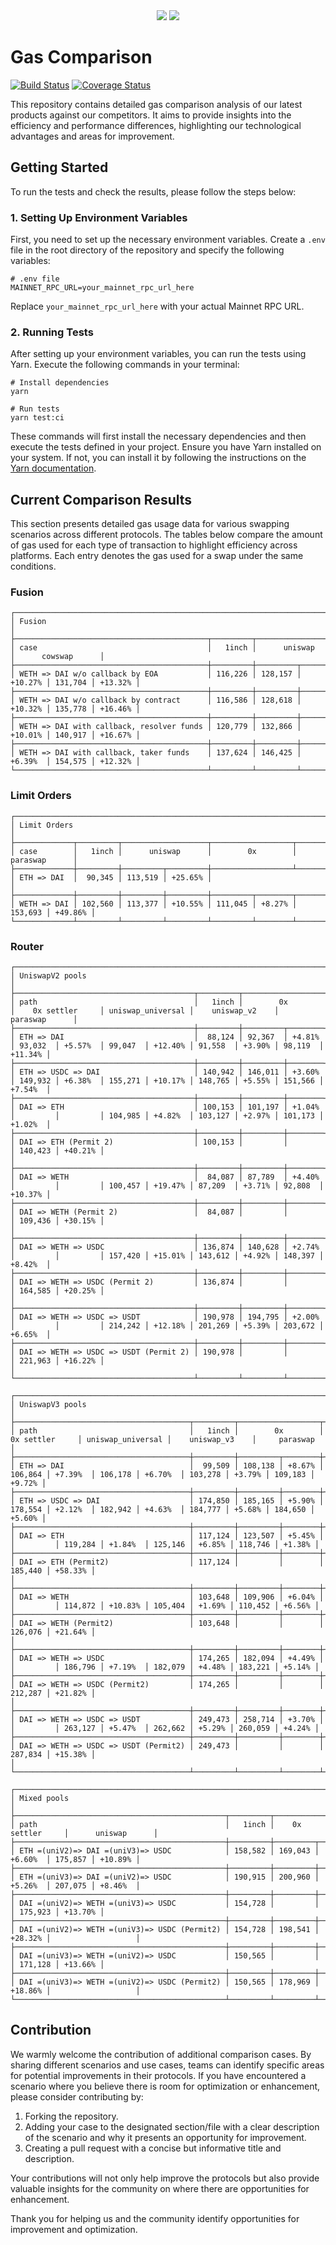 <div align="center">
    <img src="https://github.com/1inch/gas-comparison/blob/master/.github/1inch_github_w.svg#gh-light-mode-only">
    <img src="https://github.com/1inch/gas-comparison/blob/master/.github/1inch_github_b.svg#gh-dark-mode-only">
</div>

# Gas Comparison

[![Build Status](https://github.com/1inch/gas-comparison/workflows/CI/badge.svg)](https://github.com/1inch/gas-comparison/actions)
[![Coverage Status](https://codecov.io/gh/1inch/gas-comparison/graph/badge.svg?token=8VSYYAY3J1)](https://codecov.io/gh/1inch/gas-comparison)

This repository contains detailed gas comparison analysis of our latest products against our competitors. It aims to provide insights into the efficiency and performance differences, highlighting our technological advantages and areas for improvement.

## Getting Started
To run the tests and check the results, please follow the steps below:

### 1. Setting Up Environment Variables
First, you need to set up the necessary environment variables. Create a `.env` file in the root directory of the repository and specify the following variables:

```
# .env file
MAINNET_RPC_URL=your_mainnet_rpc_url_here
```

Replace `your_mainnet_rpc_url_here` with your actual Mainnet RPC URL.

### 2. Running Tests
After setting up your environment variables, you can run the tests using Yarn. Execute the following commands in your terminal:

```
# Install dependencies
yarn

# Run tests
yarn test:ci
```

These commands will first install the necessary dependencies and then execute the tests defined in your project. Ensure you have Yarn installed on your system. If not, you can install it by following the instructions on the [Yarn documentation](https://classic.yarnpkg.com/en/docs/install).

## Current Comparison Results

This section presents detailed gas usage data for various swapping scenarios across different protocols. The tables below compare the amount of gas used for each type of transaction to highlight efficiency across platforms. Each entry denotes the gas used for a swap under the same conditions.

### Fusion
```
┌─────────────────────────────────────────────────────────────────────────────────────────────┐
│ Fusion                                                                                      │
├───────────────────────────────────────────┬─────────┬───────────────────┬───────────────────┤
│ case                                      │   1inch │      uniswap      │      cowswap      │
├───────────────────────────────────────────┼─────────┼─────────┬─────────┼─────────┬─────────┤
│ WETH => DAI w/o callback by EOA           │ 116,226 │ 128,157 │ +10.27% │ 131,704 │ +13.32% │
├───────────────────────────────────────────┼─────────┼─────────┼─────────┼─────────┼─────────┤
│ WETH => DAI w/o callback by contract      │ 116,586 │ 128,618 │ +10.32% │ 135,778 │ +16.46% │
├───────────────────────────────────────────┼─────────┼─────────┼─────────┼─────────┼─────────┤
│ WETH => DAI with callback, resolver funds │ 120,779 │ 132,866 │ +10.01% │ 140,917 │ +16.67% │
├───────────────────────────────────────────┼─────────┼─────────┼─────────┼─────────┼─────────┤
│ WETH => DAI with callback, taker funds    │ 137,624 │ 146,425 │ +6.39%  │ 154,575 │ +12.32% │
└───────────────────────────────────────────┴─────────┴─────────┴─────────┴─────────┴─────────┘
```

### Limit Orders
```
┌──────────────────────────────────────────────────────────────────────────────────┐
│ Limit Orders                                                                     │
├─────────────┬─────────┬───────────────────┬──────────────────┬───────────────────┤
│ case        │   1inch │      uniswap      │        0x        │     paraswap      │
├─────────────┼─────────┼─────────┬─────────┼──────────────────┴───────────────────┤
│ ETH => DAI  │  90,345 │ 113,519 │ +25.65% │                                      │
├─────────────┼─────────┼─────────┼─────────┼─────────┬────────┬─────────┬─────────┤
│ WETH => DAI │ 102,560 │ 113,377 │ +10.55% │ 111,045 │ +8.27% │ 153,693 │ +49.86% │
└─────────────┴─────────┴─────────┴─────────┴─────────┴────────┴─────────┴─────────┘
```

### Router
```
┌────────────────────────────────────────────────────────────────────────────────────────────────────────────────────────────────────────────────────┐
│ UniswapV2 pools                                                                                                                                    │
├────────────────────────────────────────┬─────────┬──────────────────┬───────────────────┬───────────────────┬──────────────────┬───────────────────┤
│ path                                   │   1inch │        0x        │    0x settler     │ uniswap_universal │    uniswap_v2    │     paraswap      │
├────────────────────────────────────────┼─────────┼─────────┬────────┼─────────┬─────────┼─────────┬─────────┼─────────┬────────┼─────────┬─────────┤
│ ETH => DAI                             │  88,124 │ 92,367  │ +4.81% │ 93,032  │ +5.57%  │ 99,047  │ +12.40% │ 91,558  │ +3.90% │ 98,119  │ +11.34% │
├────────────────────────────────────────┼─────────┼─────────┼────────┼─────────┼─────────┼─────────┼─────────┼─────────┼────────┼─────────┼─────────┤
│ ETH => USDC => DAI                     │ 140,942 │ 146,011 │ +3.60% │ 149,932 │ +6.38%  │ 155,271 │ +10.17% │ 148,765 │ +5.55% │ 151,566 │ +7.54%  │
├────────────────────────────────────────┼─────────┼─────────┼────────┼─────────┼─────────┼─────────┼─────────┼─────────┼────────┼─────────┼─────────┤
│ DAI => ETH                             │ 100,153 │ 101,197 │ +1.04% │         │         │ 104,985 │ +4.82%  │ 103,127 │ +2.97% │ 101,173 │ +1.02%  │
├────────────────────────────────────────┼─────────┼─────────┼────────┼─────────┼─────────┼─────────┴─────────┴─────────┴────────┴─────────┴─────────┤
│ DAI => ETH (Permit 2)                  │ 100,153 │         │        │ 140,423 │ +40.21% │                                                          │
├────────────────────────────────────────┼─────────┼─────────┼────────┼─────────┼─────────┼─────────┬─────────┬─────────┬────────┬─────────┬─────────┤
│ DAI => WETH                            │  84,087 │ 87,789  │ +4.40% │         │         │ 100,457 │ +19.47% │ 87,209  │ +3.71% │ 92,808  │ +10.37% │
├────────────────────────────────────────┼─────────┼─────────┼────────┼─────────┼─────────┼─────────┴─────────┴─────────┴────────┴─────────┴─────────┤
│ DAI => WETH (Permit 2)                 │  84,087 │         │        │ 109,436 │ +30.15% │                                                          │
├────────────────────────────────────────┼─────────┼─────────┼────────┼─────────┼─────────┼─────────┬─────────┬─────────┬────────┬─────────┬─────────┤
│ DAI => WETH => USDC                    │ 136,874 │ 140,628 │ +2.74% │         │         │ 157,420 │ +15.01% │ 143,612 │ +4.92% │ 148,397 │ +8.42%  │
├────────────────────────────────────────┼─────────┼─────────┼────────┼─────────┼─────────┼─────────┴─────────┴─────────┴────────┴─────────┴─────────┤
│ DAI => WETH => USDC (Permit 2)         │ 136,874 │         │        │ 164,585 │ +20.25% │                                                          │
├────────────────────────────────────────┼─────────┼─────────┼────────┼─────────┼─────────┼─────────┬─────────┬─────────┬────────┬─────────┬─────────┤
│ DAI => WETH => USDC => USDT            │ 190,978 │ 194,795 │ +2.00% │         │         │ 214,242 │ +12.18% │ 201,269 │ +5.39% │ 203,672 │ +6.65%  │
├────────────────────────────────────────┼─────────┼─────────┼────────┼─────────┼─────────┼─────────┴─────────┴─────────┴────────┴─────────┴─────────┤
│ DAI => WETH => USDC => USDT (Permit 2) │ 190,978 │         │        │ 221,963 │ +16.22% │                                                          │
└────────────────────────────────────────┴─────────┴─────────┴────────┴─────────┴─────────┴──────────────────────────────────────────────────────────┘
```
```
┌──────────────────────────────────────────────────────────────────────────────────────────────────────────────────────────────────────────────────┐
│ UniswapV3 pools                                                                                                                                  │
├───────────────────────────────────────┬─────────┬──────────────────┬───────────────────┬───────────────────┬──────────────────┬──────────────────┤
│ path                                  │   1inch │        0x        │    0x settler     │ uniswap_universal │    uniswap_v3    │     paraswap     │
├───────────────────────────────────────┼─────────┼─────────┬────────┼─────────┬──────────────┼─────────┬─────────┼─────────┬────────┼─────────┬────────┤
│ ETH => DAI                            │  99,509 │ 108,138 │ +8.67% │ 106,864 │ +7.39%  │ 106,178 │ +6.70%  │ 103,278 │ +3.79% │ 109,183 │ +9.72% │
├───────────────────────────────────────┼─────────┼─────────┼────────┼─────────┼─────────┼─────────┼─────────┼─────────┼────────┼─────────┼────────┤
│ ETH => USDC => DAI                    │ 174,850 │ 185,165 │ +5.90% │ 178,554 │ +2.12%  │ 182,942 │ +4.63%  │ 184,777 │ +5.68% │ 184,650 │ +5.60% │
├───────────────────────────────────────┼─────────┼─────────┼────────┼─────────┼────┼─────────┼─────────┼─────────┼────────┼─────────┼────────┤
│ DAI => ETH                            │ 117,124 │ 123,507 │ +5.45% │         │         │ 119,284 │ +1.84%  │ 125,146 │ +6.85% │ 118,746 │ +1.38% │
├───────────────────────────────────────┼─────────┼─────────┼────────┼─────────┼─────────┼─────────┴─────────┴─────────┴────────┴─────────┴────────┤
│ DAI => ETH (Permit2)                  │ 117,124 │         │        │ 185,440 │ +58.33% │                                                         │
├───────────────────────────────────────┼─────────┼─────────┼────────┼─────────┼─────────┼─────────┬─────────┬─────────┬────────┬─────────┬────────┤
│ DAI => WETH                           │ 103,648 │ 109,906 │ +6.04% │         │         │ 114,872 │ +10.83% │ 105,404 │ +1.69% │ 110,452 │ +6.56% │
├───────────────────────────────────────┼─────────┼─────────┼────────┼─────────┼─────────┼─────────┴─────────┴─────────┴────────┴─────────┴────────┤
│ DAI => WETH (Permit2)                 │ 103,648 │         │        │ 126,076 │ +21.64% │                                                         │
├───────────────────────────────────────┼─────────┼─────────┼────────┼─────────┼─────────┼─────────┬─────────┬─────────┬────────┬─────────┬────────┤
│ DAI => WETH => USDC                   │ 174,265 │ 182,094 │ +4.49% │         │         │ 186,796 │ +7.19%  │ 182,079 │ +4.48% │ 183,221 │ +5.14% │
├───────────────────────────────────────┼─────────┼─────────┼────────┼─────────┼─────────┼─────────┴─────────┴─────────┴────────┴─────────┴────────┤
│ DAI => WETH => USDC (Permit2)         │ 174,265 │         │        │ 212,287 │ +21.82% │                                                         │
├───────────────────────────────────────┼─────────┼─────────┼────────┼─────────┼─────────┼─────────┬─────────┬─────────┬────────┬─────────┬────────┤
│ DAI => WETH => USDC => USDT           │ 249,473 │ 258,714 │ +3.70% │         │         │ 263,127 │ +5.47%  │ 262,662 │ +5.29% │ 260,059 │ +4.24% │
├───────────────────────────────────────┼─────────┼─────────┼────────┼─────────┼─────────┼─────────┴─────────┴─────────┴────────┴─────────┴────────┤
│ DAI => WETH => USDC => USDT (Permit2) │ 249,473 │         │        │ 287,834 │ +15.38% │                                                         │
└───────────────────────────────────────┴─────────┴─────────┴────────┴─────────┴─────────┴─────────────────────────────────────────────────────────┘
```
```
┌─────────────────────────────────────────────────────────────────────────────────────────────────┐
│ Mixed pools                                                                                     │
├───────────────────────────────────────────────┬─────────┬───────────────────┬───────────────────┤
│ path                                          │   1inch │    0x settler     │      uniswap      │
├───────────────────────────────────────────────┼─────────┼─────────┬─────────┼─────────┬─────────┤
│ ETH =(uniV2)=> DAI =(uniV3)=> USDC            │ 158,582 │ 169,043 │ +6.60%  │ 175,857 │ +10.89% │
├───────────────────────────────────────────────┼─────────┼─────────┼─────────┼─────────┼─────────┤
│ ETH =(uniV3)=> DAI =(uniV2)=> USDC            │ 190,915 │ 200,960 │ +5.26%  │ 207,075 │ +8.46%  │
├───────────────────────────────────────────────┼─────────┼─────────┼─────────┼─────────┼─────────┤
│ DAI =(uniV2)=> WETH =(uniV3)=> USDC           │ 154,728 │         │         │ 175,923 │ +13.70% │
├───────────────────────────────────────────────┼─────────┼─────────┼─────────┼─────────┴─────────┤
│ DAI =(uniV2)=> WETH =(uniV3)=> USDC (Permit2) │ 154,728 │ 198,541 │ +28.32% │                   │
├───────────────────────────────────────────────┼─────────┼─────────┼─────────┼─────────┬─────────┤
│ DAI =(uniV3)=> WETH =(uniV2)=> USDC           │ 150,565 │         │         │ 171,128 │ +13.66% │
├───────────────────────────────────────────────┼─────────┼─────────┼─────────┼─────────┴─────────┤
│ DAI =(uniV3)=> WETH =(uniV2)=> USDC (Permit2) │ 150,565 │ 178,969 │ +18.86% │                   │
└───────────────────────────────────────────────┴─────────┴─────────┴─────────┴───────────────────┘
```

## Contribution

We warmly welcome the contribution of additional comparison cases. By sharing different scenarios and use cases, teams can identify specific areas for potential improvements in their protocols. If you have encountered a scenario where you believe there is room for optimization or enhancement, please consider contributing by:

1. Forking the repository.
2. Adding your case to the designated section/file with a clear description of the scenario and why it presents an opportunity for improvement.
3. Creating a pull request with a concise but informative title and description.

Your contributions will not only help improve the protocols but also provide valuable insights for the community on where there are opportunities for enhancement.

Thank you for helping us and the community identify opportunities for improvement and optimization.
